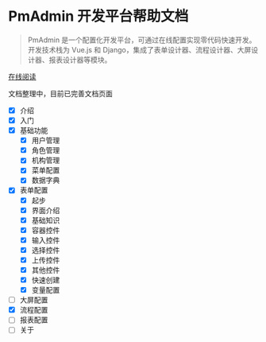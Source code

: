 # PmAdmin 开发平台帮助文档

> PmAdmin 是一个配置化开发平台，可通过在线配置实现零代码快速开发。开发技术栈为 Vue.js 和 Django，集成了表单设计器、流程设计器、大屏设计器、报表设计器等模块。

[在线阅读](https://shanghaobo.github.io/pmadmin-helper)

文档整理中，目前已完善文档页面

- [x] 介绍
- [x] 入门
- [x] 基础功能
  - [x] 用户管理
  - [x] 角色管理
  - [x] 机构管理
  - [x] 菜单配置
  - [x] 数据字典
- [x] 表单配置
  - [x] 起步
  - [x] 界面介绍
  - [x] 基础知识
  - [x] 容器控件
  - [x] 输入控件
  - [x] 选择控件
  - [x] 上传控件
  - [x] 其他控件
  - [x] 快速创建
  - [x] 变量配置
- [ ] 大屏配置
- [x] 流程配置
- [ ] 报表配置
- [ ] 关于

